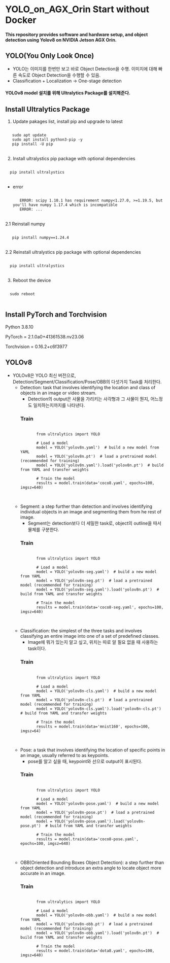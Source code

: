 YOLO_on_AGX_Orin
Start without Docker
====================
#### This repository provides software and hardware setup, and object detection using Yolov8 on NVIDIA Jetson AGX Orin.

YOLO(You Only Look Once)
------------------------
- YOLO는 이미지를 한번만 보고 바로 Object Detection을 수행. 이미지에 대해 빠른 속도로 Object Detection을 수행할 수 있음.
- Classification + Localization -> One-stage detection

#### YOLOv8 model 설치를 위해 Ultralytics Package를 설치해준다.

Install Ultralytics Package
---------------------------
1. Update pakages list, install pip and upgrade to latest
<pre>
<code>
   sudo apt update
   sudo apt install python3-pip -y
   pip install -U pip
</code>
</pre>
2. Install ultralystics pip package with optional dependencies
<pre>
<code>
  pip install ultralystics
</code>
</pre>
- error
  <pre>
  <code>
     ERROR: scipy 1.10.1 has requirement numpy<1.27.0, >=1.19.5, but you'll have numpy 1.17.4 which is incompatible
     ERROR: ...
  </code>
  </pre>
2.1 Reinstall numpy
<pre>
<code>
   pip install numpy==1.24.4
</code>
</pre>
2.2 Reinstall ultralystics pip package with optional dependencies
<pre>
<code>
  pip install ultralystics
</code>
</pre>
3. Reboot the device
<pre>
<code>
  sudo reboot
</code>
</pre>
Install PyTorch and Torchvision
-------------------------------
Python 3.8.10

PyTorch = 2.1.0a0+41361538.nv23.06

Torchvision = 0.16.2+c6f3977

YOLOv8
------
- YOLOv8은 YOLO 최신 버전으로, Detection/Segment/Classification/Pose/OBB의 다섯가지 Task를 처리한다.
   - Detection: task that involves identifying the location and class of objects in an image or video stream.
      - Detection의 output은 사물을 가리키는 사각형과 그 사물이 뭔지, 어느정도 일치하는지까지를 나타낸다.
     ### Train
        <pre>
         <code>
            from ultralytics import YOLO

            # Load a model
            model = YOLO('yolov8n.yaml')  # build a new model from YAML
            model = YOLO('yolov8n.pt')  # load a pretrained model (recommended for training)
            model = YOLO('yolov8n.yaml').load('yolov8n.pt')  # build from YAML and transfer weights

            # Train the model
            results = model.train(data='coco8.yaml', epochs=100, imgsz=640)
         </code>
        </pre>
   - Segment: a step further than detection and involves identifying individual objects in an image and segmenting them from he rest of image.
      - Segment는 detection보다 더 세밀한 task로, object의 outline을 따서 물체를 구분한다.
     ### Train
        <pre>
         <code>
            from ultralytics import YOLO

            # Load a model
            model = YOLO('yolov8n-seg.yaml')  # build a new model from YAML
            model = YOLO('yolov8n-seg.pt')  # load a pretrained model (recommended for training)
            model = YOLO('yolov8n-seg.yaml').load('yolov8n.pt')  # build from YAML and transfer weights

            # Train the model
            results = model.train(data='coco8-seg.yaml', epochs=100, imgsz=640)
         </code>
         </pre>
   - Classification: the simplest of the three tasks and involves classifying an entire image into one of a set of predefined classes.
     - Image에 뭐가 있는지 알고 싶고, 위치는 따로 알 필요 없을 때 사용하는 task이다.
     ### Train
        <pre>
         <code>
            from ultralytics import YOLO

            # Load a model
            model = YOLO('yolov8n-cls.yaml')  # build a new model from YAML
            model = YOLO('yolov8n-cls.pt')  # load a pretrained model (recommended for training)
            model = YOLO('yolov8n-cls.yaml').load('yolov8n-cls.pt')  # build from YAML and transfer weights

            # Train the model
            results = model.train(data='mnist160', epochs=100, imgsz=64)
        </code>
      </pre>
   - Pose: a task that involves identifying the location of specific points in an image, usually referred to as keypoints.
     - pose를 알고 싶을 때, keypoint와 선으로 output이 표시된다.
     ### Train
        <pre>
         <code>
            from ultralytics import YOLO

            # Load a model
            model = YOLO('yolov8n-pose.yaml')  # build a new model from YAML
            model = YOLO('yolov8n-pose.pt')  # load a pretrained model (recommended for training)
            model = YOLO('yolov8n-pose.yaml').load('yolov8n-pose.pt')  # build from YAML and transfer weights

            # Train the model
            results = model.train(data='coco8-pose.yaml', epochs=100, imgsz=640)
        </code>
       </pre>
   - OBB(Oriented Bounding Boxes Object Detection): a step further than object detection and introduce an extra angle to locate object more accurate in an image.
     ### Train
        <pre>
         <code>
            from ultralytics import YOLO

            # Load a model
            model = YOLO('yolov8n-obb.yaml')  # build a new model from YAML
            model = YOLO('yolov8n-obb.pt')  # load a pretrained model (recommended for training)
            model = YOLO('yolov8n-obb.yaml').load('yolov8n.pt')  # build from YAML and transfer weights

            # Train the model
            results = model.train(data='dota8.yaml', epochs=100, imgsz=640)
         </code>
         </pre>
         
